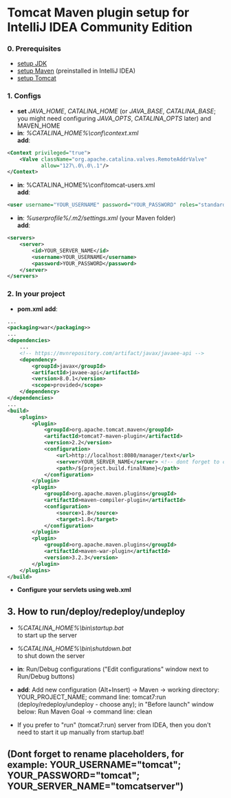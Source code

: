 # Tomcat Maven plugin setup for IntelliJ IDEA Community Edition

### 0. Prerequisites 
+ [setup  JDK](https://www.oracle.com/technetwork/java/javase/downloads/index.html)
+ [setup  Maven](https://maven.apache.org/download.cgi) (preinstalled in IntelliJ IDEA)
+ [setup  Tomcat](https://tomcat.apache.org/download-90.cgi)  


### 1. Configs
+ **set** _JAVA_HOME_, _CATALINA_HOME_ (or _JAVA_BASE_, _CATALINA_BASE_; you might need configuring _JAVA_OPTS_, _CATALINA_OPTS_ later) and MAVEN_HOME
+ **in**: _%CATALINA_HOME%\conf\context.xml_  
  **add**:
```xml
<Context privileged="true">
    <Valve className="org.apache.catalina.valves.RemoteAddrValve"
     	   allow="127\.0\.0\.1"/>
</Context>
```
+ **in**: %CATALINA_HOME%\conf\tomcat-users.xml  
  **add**:
```xml
<user username="YOUR_USERNAME" password="YOUR_PASSWORD" roles="standard,manager-gui, manager-script" />
```
+ **in**: *%userprofile%/.m2/settings.xml* (your Maven folder)  
  **add**:
```XML
<servers>
    <server>
        <id>YOUR_SERVER_NAME</id>
        <username>YOUR_USERNAME</username>
        <password>YOUR_PASSWORD</password>
    </server>
</servers>
```



### 2. In your project

+ **pom.xml**
  **add**:
```XML
...
<packaging>war</packaging>>
...
<dependencies>
	...
    <!-- https://mvnrepository.com/artifact/javax/javaee-api -->
    <dependency>
        <groupId>javax</groupId>
        <artifactId>javaee-api</artifactId>
        <version>8.0.1</version>
        <scope>provided</scope>
    </dependency>
</dependencies>
...
<build>
    <plugins>
        <plugin>
            <groupId>org.apache.tomcat.maven</groupId>
            <artifactId>tomcat7-maven-plugin</artifactId>
            <version>2.2</version>
            <configuration>
                <url>http://localhost:8080/manager/text</url>
                <server>YOUR_SERVER_NAME</server> <!-- dont forget to change -->
                <path>/${project.build.finalName}</path>
            </configuration>
        </plugin>
        <plugin>
            <groupId>org.apache.maven.plugins</groupId>
            <artifactId>maven-compiler-plugin</artifactId>
            <configuration>
                <source>1.8</source>
                <target>1.8</target>
            </configuration>
        </plugin>
        <plugin>
            <groupId>org.apache.maven.plugins</groupId>
            <artifactId>maven-war-plugin</artifactId>
            <version>3.2.3</version>
        </plugin>
    </plugins>
</build>
```  
+ **Configure your servlets using web.xml**

## 3. How to run/deploy/redeploy/undeploy

+ *%CATALINA_HOME%\bin\startup.bat*  
to start up the server
+ *%CATALINA_HOME%\bin\shutdown.bat*  
to shut down the server

+ **in**: Run/Debug configurations ("Edit configurations" window next to Run/Debug buttons)
+ **add**: Add new configuration (Alt+Insert) -> Maven -> working directory: YOUR_PROJECT_NAME; command line: tomcat7:run (deploy/redeploy/undeploy - choose any); in "Before launch" window below: Run Maven Goal -> command line: clean
+ If you prefer to "run" (tomcat7:run) server from IDEA, then you don't need to start it up manually from startup.bat!


## (Dont forget to rename placeholders, for example: YOUR_USERNAME="tomcat"; YOUR_PASSWORD="tomcat"; YOUR_SERVER_NAME="tomcatserver")
